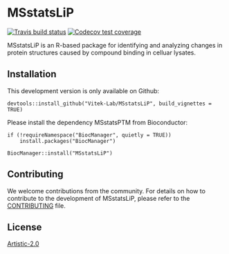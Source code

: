 # MSstatsLiP

<!-- badges: start -->
[![Travis build status](https://travis-ci.org/Vitek-Lab/MSstatsLiP.svg?branch=master)](https://travis-ci.org/Vitek-Lab/MSstatsLiP)
[![Codecov test coverage](https://codecov.io/gh/Vitek-Lab/MSstatsLiP/branch/master/graph/badge.svg)](https://codecov.io/gh/Vitek-Lab/MSstatsLiP?branch=master)
<!-- badges: end -->

MSstatsLiP is an R-based package for identifying and analyzing changes in protein structures caused by compound binding in celluar lysates.

## Installation 

This development version is only available on Github:

```
devtools::install_github("Vitek-Lab/MSstatsLiP", build_vignettes = TRUE)
```

Please install the dependency MSstatsPTM from Bioconductor:

```
if (!requireNamespace("BiocManager", quietly = TRUE))
    install.packages("BiocManager")

BiocManager::install("MSstatsLiP")
```

## Contributing

We welcome contributions from the community. For details on how to contribute to the
development of MSstatsLiP, please refer to the [CONTRIBUTING](https://github.com/Vitek-Lab/MSstatsLiP/blob/master/.github/CONTRIBUTING.md) file.

## License

[Artistic-2.0](https://opensource.org/licenses/Artistic-2.0)
